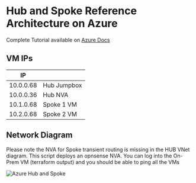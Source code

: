 # Hub and Spoke Reference Architecture on Azure

Complete Tutorial available on [Azure Docs](https://docs.microsoft.com/de-de/azure/developer/terraform/hub-spoke-introduction)

## VM IPs

|IP| |
|-|-|
|10.0.0.68|Hub Jumpbox|
|10.0.0.36|Hub NVA|
|10.1.0.68|Spoke 1 VM|
|10.2.0.68|Spoke 2 VM|

## Network Diagram

Please note the NVA for Spoke transient routing is missing in the HUB VNet diagram. This script deploys an opnsense NVA. 
You can log into the On-Prem VM (terraform output) and you should be able to ping all the VMs

![Azure Hub and Spoke](https://docs.microsoft.com/de-de/azure/developer/terraform/media/hub-and-spoke-tutorial-series/hub-spoke-architecture.png)
